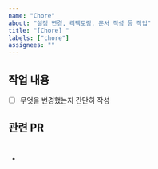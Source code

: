 ```yaml
---
name: "Chore"
about: "설정 변경, 리팩토링, 문서 작성 등 작업"
title: "[Chore] "
labels: ["chore"]
assignees: ""
---
```


## 작업 내용
- [ ] 무엇을 변경했는지 간단히 작성

## 관련 PR
- #
